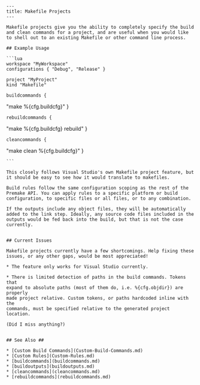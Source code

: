 	---
	title: Makefile Projects
	---
	
	Makefile projects give you the ability to completely specify the build and clean commands for a project, and are useful when you would like to shell out to an existing Makefile or other command line process.
	
	## Example Usage
	
	```lua
	workspace "MyWorkspace"
    configurations { "Debug", "Release" }
	
	project "MyProject"
    kind "Makefile"
	
    buildcommands {
"make %{cfg.buildcfg}"
    }
	
    rebuildcommands {
"make %{cfg.buildcfg} rebuild"
    }
	
    cleancommands {
"make clean %{cfg.buildcfg}"
    }
	
	```
	
	This closely follows Visual Studio's own Makefile project feature, but it should be easy to see how it would translate to makefiles.
	
	Build rules follow the same configuration scoping as the rest of the Premake API. You can apply rules to a specific platform or build configuration, to specific files or all files, or to any combination.
	
	If the outputs include any object files, they will be automatically added to the link step. Ideally, any source code files included in the outputs would be fed back into the build, but that is not the case currently.
	
	
	## Current Issues
	
	Makefile projects currently have a few shortcomings. Help fixing these issues, or any other gaps, would be most appreciated!
	
	* The feature only works for Visual Studio currently.
	
	* There is limited detection of paths in the build commands. Tokens that
    expand to absolute paths (most of them do, i.e. %{cfg.objdir}) are properly
    made project relative. Custom tokens, or paths hardcoded inline with the
    commands, must be specified relative to the generated project location.
	
	(Did I miss anything?)
	
	
	## See Also ##
	
	* [Custom Build Commands](Custom-Build-Commands.md)
	* [Custom Rules](Custom-Rules.md)
	* [buildcommands](buildcommands.md)
	* [buildoutputs](buildoutputs.md)
	* [cleancommands](cleancommands.md)
	* [rebuildcommands](rebuildcommands.md)
	